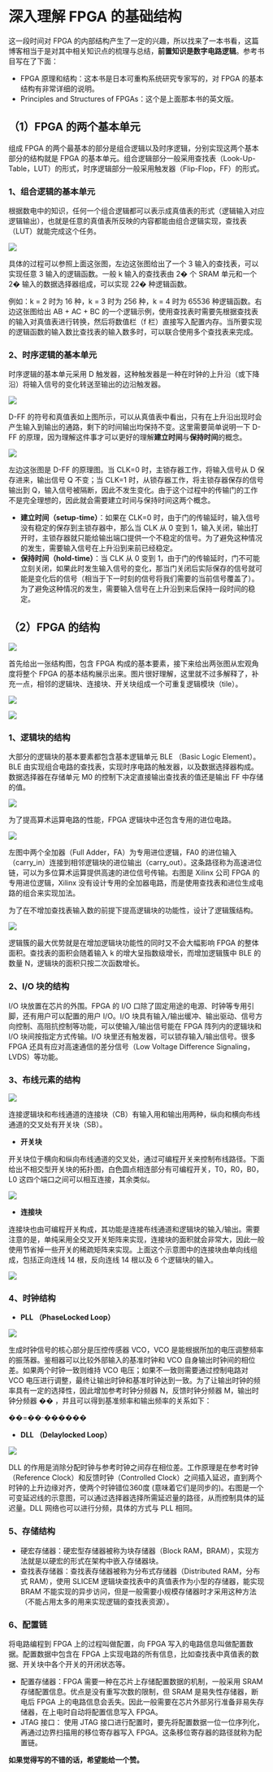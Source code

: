# 深入理解 FPGA 的基础结构
这一段时间对 FPGA 的内部结构产生了一定的兴趣，所以找来了一本书看，这篇博客相当于是对其中相关知识点的梳理与总结，**前置知识是数字电路逻辑**。参考书目写在了下面：

*   FPGA 原理和结构：这本书是日本可重构系统研究专家写的，对 FPGA 的基本结构有非常详细的说明。
*   Principles and Structures of FPGAs：这个是上面那本书的英文版。

## （1）FPGA 的两个基本单元

组成 FPGA 的两个最基本的部分是组合逻辑以及时序逻辑，分别实现这两个基本部分的结构就是 FPGA 的基本单元。组合逻辑部分一般采用查找表（Look-Up-Table，LUT）的形式，时序逻辑部分一般采用触发器（Flip-Flop，FF）的形式。

### 1、组合逻辑的基本单元

根据数电中的知识，任何一个组合逻辑都可以表示成真值表的形式（逻辑输入对应逻辑输出），也就是任意的真值表所反映的内容都能由组合逻辑实现，查找表（LUT）就能完成这个任务。

![](vx_images/34153211256325.webp)

具体的过程可以参照上面这张图，左边这张图给出了一个 3 输入的查找表，可以实现任意 3 输入的逻辑函数。一般 k 输入的查找表由 2� 个 SRAM 单元和一个 2� 输入的数据选择器组成，可以实现 22� 种逻辑函数。

例如：k = 2 时为 16 种，k = 3 时为 256 种，k = 4 时为 65536 种逻辑函数。右边这张图给出 AB + AC + BC 的一个逻辑示例，使用查找表时需要先根据查找表的输入对真值表进行转换，然后将数值栏（f 栏）直接写入配置内存。当所要实现的逻辑函数的输入数比查找表的输入数多时，可以联合使用多个查找表来完成。

### 2、时序逻辑的基本单元

时序逻辑的基本单元采用 D 触发器，这种触发器是一种在时钟的上升沿（或下降沿）将输入信号的变化转送至输出的边沿触发器。

![](vx_images/33093211261745.webp)

D-FF 的符号和真值表如上图所示，可以从真值表中看出，只有在上升沿出现时会产生输入到输出的通路，剩下的时间输出均保持不变。这里需要简单说明一下 D-FF 的原理，因为理解这件事才可以更好的理解**建立时间**与**保持时间**的概念。

![](vx_images/31043211245744.webp)

左边这张图是 D-FF 的原理图。当 CLK=0 时，主锁存器工作，将输入信号从 D 保存进来，输出信号 Q 不变；当 CLK=1 时，从锁存器工作，将主锁存器保存的信号输出到 Q，输入信号被隔断，因此不发生变化。由于这个过程中的传输门的工作不是完全理想的，因此就会需要建立时间与保持时间这两个概念。

*   **建立时间（setup-time）**：如果在 CLK=0 时，由于门的传输延时，输入信号没有稳定的保存到主锁存器中，那么当 CLK 从 0 变到 1，输入关闭，输出打开时，主锁存器就只能给输出端口提供一个不稳定的信号。为了避免这种情况的发生，需要输入信号在上升沿到来前已经稳定。
*   **保持时间（hold-time）**：当 CLK 从 0 变到 1，由于门的传输延时，门不可能立刻关闭，如果此时发生输入信号的变化，那当门关闭后实际保存的信号就可能是变化后的信号（相当于下一时刻的信号将我们需要的当前信号覆盖了）。为了避免这种情况的发生，需要输入信号在上升沿到来后保持一段时间的稳定。

## （2）FPGA 的结构

![](vx_images/28983211251530.webp)

首先给出一张结构图，包含 FPGA 构成的基本要素，接下来给出两张图从宏观角度将整个 FPGA 的基本结构展示出来。图片很好理解，这里就不过多解释了，补充一点，相邻的逻辑块、连接块、开关块组成一个可重复逻辑模块（tile）。

![](vx_images/26903211264833.webp)

![](vx_images/25843211272646.webp)

### 1、逻辑块的结构

大部分的逻辑块的基本要素都包含基本逻辑单元 BLE （Basic Logic Element）。BLE 由实现组合电路的查找表，实现时序电路的触发器，以及数据选择器构成。数据选择器在存储单元 M0 的控制下决定直接输出查找表的值还是输出 FF 中存储的值。

![](vx_images/23773211257151.webp)

为了提高算术运算电路的性能，FPGA 逻辑块中还包含专用的进位电路。

![](vx_images/22703211266515.webp)

左图中两个全加器（Full Adder，FA）为专用进位逻辑，FA0 的进位输入（carry\_in）连接到相邻逻辑块的进位输出（carry\_out）。这条路径称为高速进位链，可以为多位算术运算提供高速的进位信号传输。右图是 Xilinx 公司 FPGA 的专用进位逻辑，Xilinx 没有设计专用的全加器电路，而是使用查找表和进位生成电路的组合来实现加法。

为了在不增加查找表输入数的前提下提高逻辑块的功能性，设计了逻辑簇结构。

![](vx_images/21623211254138.webp)

逻辑簇的最大优势就是在增加逻辑块功能性的同时又不会大幅影响 FPGA 的整体面积。查找表的面积会随着输入 k 的增大呈指数级增长，而增加逻辑簇中 BLE 的数量 N，逻辑块的面积只按二次函数增长。

### 2、I/O 块的结构

I/O 块放置在芯片的外围。FPGA 的 I/O 口除了固定用途的电源、时钟等专用引脚，还有用户可以配置的用户 I/O。I/O 块具有输入/输出缓冲、输出驱动、信号方向控制、高阻抗控制等功能，可以使输入/输出信号能在 FPGA 阵列内的逻辑块和 I/O 块间按指定方式传输。I/O 块里还有触发器，可以锁存输入/输出信号。很多 FPGA 还具有应对高速通信的差分信号（Low Voltage Difference Signaling，LVDS）等功能。

### 3、布线元素的结构

![](vx_images/20573211247583.webp)

连接逻辑块和布线通道的连接块（CB）有输入用和输出用两种，纵向和横向布线通道的交叉处有开关块（SB）。

*   **开关块**

开关块位于横向和纵向布线通道的交叉处，通过可编程开关来控制布线路径。下面给出不相交型开关块的拓扑图，白色圆点相连部分有可编程开关，T0，R0，B0，L0 这四个端口之间可以相互连接，其余类似。

![](vx_images/18503211245173.webp)

*   **连接块**

连接块也由可编程开关构成，其功能是连接布线通道和逻辑块的输入/输出。需要注意的是，单纯采用全交叉开关矩阵来实现，连接块的面积就会非常大，因此一般使用节省掉一些开关的稀疏矩阵来实现。上面这个示意图中的连接块由单向线组成，包括正向连线 14 根，反向连线 14 根以及 6 个逻辑块的输入。

  

![](vx_images/17443211252047.webp)

### **4、时钟结构**

*   **PLL （PhaseLocked Loop）**

![](vx_images/16063211258963.webp)

生成时钟信号的核心部分是压控传感器 VCO，VCO 是能根据所加的电压调整频率的振荡器。鉴相器可以比较外部输入的基准时钟和 VCO 自身输出时钟间的相位差。如果两个时钟一致则维持 VCO 电压；如果不一致则需要通过控制电路对 VCO 电压进行调整，最终让输出时钟和基准时钟达到一致。为了让输出时钟的频率具有一定的选择性，因此增加参考时钟分频器 N，反馈时钟分频器 M，输出时钟分频器 �� ，并且可以得到基准频率和输出频率的关系如下：

��\=��⋅������

*   **DLL （Delaylocked Loop）**

![](vx_images/14413211260161.webp)

DLL 的作用是消除分配时钟与参考时钟之间存在相位差。工作原理是在参考时钟（Reference Clock）和反馈时钟（Controlled Clock）之间插入延迟，直到两个时钟的上升边缘对齐，使两个时钟错位360度 (意味着它们是同步的)。右图是一个可变延迟线的示意图，可以通过选择器选择所需延迟量的路径，从而控制具体的延迟量。DLL 网络也可以进行分频，具体的方式与 PLL 相同。

### 5、存储结构

*   硬宏存储器：硬宏型存储器被称为块存储器（Block RAM，BRAM），实现方法就是以硬宏的形式在架构中嵌入存储器块。
*   查找表存储器：查找表存储器被称为分布式存储器（Distributed RAM，分布式 RAM），使用 SLICEM 逻辑块查找表中的真值表作为小型的存储器，能实现 BRAM 不能实现的异步访问，但是一般需要小规模存储器时才采用这种方法（不能占用太多的用来实现逻辑的查找表资源）。

### 6、配置链

将电路编程到 FPGA 上的过程叫做配置，向 FPGA 写入的电路信息叫做配置数据。配置数据中包含在 FPGA 上实现电路的所有信息，比如查找表中真值表的数据、开关块中各个开关的开闭状态等。

*   配置存储器：FPGA 需要一种在芯片上存储配置数据的机制，一般采用 SRAM 存储配置信息。优点是没有重写次数的限制，但 SRAM 是易失性存储器，断电后 FPGA 上的电路信息会丢失。因此一般需要在芯片外部另行准备非易失存储器，在上电时自动将配置信息写入 FPGA。
*   JTAG 接口： 使用 JTAG 接口进行配置时，要先将配置数据一位一位序列化，再通过边界扫描用的移位寄存器写入 FPGA。这条移位寄存器的路径就称为配置链。

  

**如果觉得写的不错的话，希望能给一个赞。**